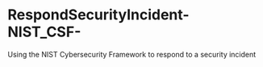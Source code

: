# RespondSecurityIncident-NIST_CSF-
Using the NIST Cybersecurity Framework to respond to a security incident
